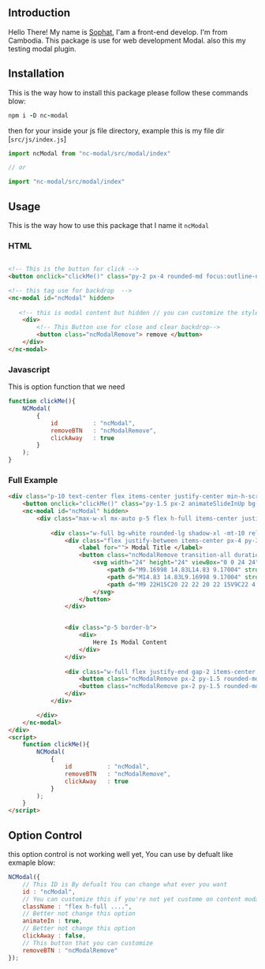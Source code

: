 ## Introduction
Hello There! My name is [Sophat](https://github.com/pphatDev), I'am a front-end develop. I'm from Cambodia. This package is use for web development Modal. also this my testing modal plugin. 
  
  
## Installation
This is the way how to install this package please follow these commands blow: 
 
```ruby
npm i -D nc-modal 
```
then for your inside your js file directory, example this is my file dir [`src/js/index.js`]
 
```js
import ncModal from "nc-modal/src/modal/index"

// or

import "nc-modal/src/modal/index"

```
 
## Usage
This is the way how to use this package that I name it `ncModal`
 
### HTML 
```html

<!-- This is the button for click -->
<button onclick="clickMe()" class="py-2 px-4 rounded-md focus:outline-none ...">Click ME</button>

<!-- this tag use for backdrop  -->
<nc-modal id="ncModal" hidden>
  
   <!-- this is modal content but hidden // you can customize the style here -->
    <div>
        <!-- This Button use for close and clear backdrop-->
        <button class="ncModalRemove"> remove </button>
    </div>
</nc-modal>

```

### Javascript 

This is option function that we need 

```js
function clickMe(){
    NCModal(
        {
            id          : "ncModal",
            removeBTN   : "ncModalRemove",
            clickAway   : true
        }
    );
}
```
 
 ### Full Example

```html
<div class="p-10 text-center flex items-center justify-center min-h-screen">
    <button onclick="clickMe()" class="py-1.5 px-2 animateSlideInUp bg-red-500 rounded-md text-white shadow-md focus:outline-none">Click ME</button>
    <nc-modal id="ncModal" hidden>
        <div class="max-w-xl mx-auto p-5 flex h-full items-center justify-center">
    
            <div class="w-full bg-white rounded-lg shadow-xl -mt-10 relative animateSlideInDown">
                <div class="flex justify-between items-center px-4 py-3 border-b">
                    <label for=""> Modal Title </label>
                    <button class="ncModalRemove transition-all duration-300 hover:bg-orange-200 rounded-lg">
                        <svg width="24" height="24" viewBox="0 0 24 24" fill="none" xmlns="http://www.w3.org/2000/svg">
                            <path d="M9.16998 14.83L14.83 9.17004" stroke="#FF4949" stroke-width="1.5" stroke-linecap="round" stroke-linejoin="round"/>
                            <path d="M14.83 14.83L9.16998 9.17004" stroke="#FF4949" stroke-width="1.5" stroke-linecap="round" stroke-linejoin="round"/>
                            <path d="M9 22H15C20 22 22 20 22 15V9C22 4 20 2 15 2H9C4 2 2 4 2 9V15C2 20 4 22 9 22Z" stroke="#FF4949" stroke-width="1.5" stroke-linecap="round" stroke-linejoin="round"/>
                        </svg>
                    </button>
                </div>


                <div class="p-5 border-b">
                    <div>
                        Here Is Modal Content
                    </div>
                </div>
                
                <div class="w-full flex justify-end gap-2 items-center px-4 py-3">
                    <button class="ncModalRemove px-2 py-1.5 rounded-md text-slate-500 bg-slate-200">Cancel</button>
                    <button class="ncModalRemove px-2 py-1.5 rounded-md text-white bg-orange-500">Save Change</button>
                </div>
            </div>

        </div>
    </nc-modal>
</div>
<script>
    function clickMe(){
        NCModal(
            {
                id          : "ncModal",
                removeBTN   : "ncModalRemove",
                clickAway   : true
            }
        );
    }
</script>
```

 
 
## Option Control
this option control is not working well yet, You can use by defualt like exmaple blow:
 
```js
NCModal({
    // This ID is By defualt You can change what ever you want
    id : "ncModal", 
    // You can customize this if you're not yet custome on content modal    
    className : "flex h-full ....", 
    // Better not change this option
    animateIn : true,       
    // Better not change this option  
    clickAway : false,  
    // This button that you can customize      
    removeBTN : "ncModalRemove"
});
```

